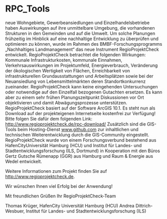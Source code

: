 RPC_Tools
=========

neue Wohngebiete, Gewerbeansiedlungen und Einzelhandelsbetriebe haben Auswirkungen auf ihre unmittelbare Umgebung, die vorhandenen Strukturen in den Gemeinden und auf die Umwelt. Um solche Planungen frühzeitig im Hinblick auf eine nachhaltige Entwicklung zu überprüfen und optimieren zu können, wurde im Rahmen des BMBF-Forschungsprogramms „Nachhaltiges Landmanagement“ das neue Instrument RegioProjektCheck entwickelt.
RegioProjektCheck betrachtet die folgenden Wirkungen: Kommunale Infrastrukturkosten, kommunale Einnahmen, Verkehrsauswirkungen im Projektumfeld, Energieverbrauch, Veränderung der ökologischen Wertigkeit von Flächen, Erreichbarkeit von infrastrukturellen Grundausstattungen und Arbeitsplätzen sowie bei der Neuansiedlung von Lebensmittelmärkten deren Standortkonkurrenz zueinander.
RegioProjektCheck kann keine eingehenden Untersuchungen oder notwendige auf den Einzelfall bezogenen Gutachten ersetzen. Es kann aber zu einem sehr frühen Planungszeitpunkt Diskussionen vor Ort objektivieren und damit Abwägungsprozesse unterstützen.
RegioProjektCheck basiert auf der Software ArcGIS 10.1. Es steht nun als Download auf der projekteigenen Internetseite kostenfrei zur Verfügung!
Bitte folgen Sie dafür dem folgenden Link:
http://www.regioprojektcheck.de/rpc-download/
Zusätzlich sind die GIS-Tools beim Hosting-Dienst www.github.com zur inhaltlichen und technischen Weiterentwicklung durch die GIS-Community eingestellt.
RegioProjektCheck wurde von einem Forschungsverbund bestehend aus HafenCityUniversität Hamburg (HCU) und Institut für Landes- und Stadtentwicklungsforschung (ILS, Dortmund) in Kooperation mit den Büros Gertz Gutsche Rümenapp (GGR) aus Hamburg und Raum & Energie aus Wedel entwickelt.

Weitere Informationen zum Projekt finden Sie auf http://www.regioprojektcheck.de.

Wir wünschen Ihnen viel Erfolg bei der Anwendung!

Mit freundlichen Grüßen
Ihr RegioProjektCheck-Team

Thomas Krüger, HafenCity Universität Hamburg (HCU)
Andrea Dittrich-Wesbuer, Institut für Landes- und Stadtentwicklungsforschung (ILS) 
